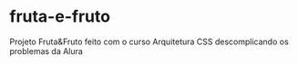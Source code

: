 # fruta-e-fruto
Projeto Fruta&amp;Fruto feito com o curso Arquitetura CSS descomplicando os problemas da Alura
